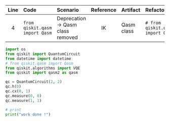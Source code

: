 | Line | Code | Scenario | Reference | Artifact | Refactoring |
| :--: | :--- | :------- | :-------: | :------- | :---------- |
| 4 | `from qiskit.qasm import Qasm` | Deprecation -> Qasm class removed | IK | Qasm class | `# from qiskit.qasm import Qasm` |

```python
import os
from qiskit import QuantumCircuit
from datetime import datetime
# from qiskit.qasm import Qasm
from qiskit.algorithms import VQE
from qiskit import qasm2 as qasm

qc = QuantumCircuit(2, 2)
qc.h(0)
qc.cx(0, 1)
qc.measure(0, 0)
qc.measure(1, 1)

# print
print("work done !")
```
